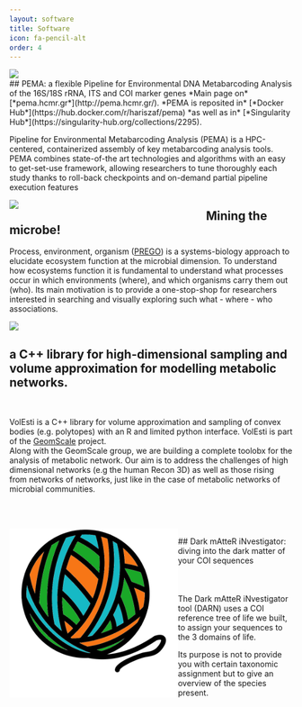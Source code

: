 ```yaml
---
layout: software
title: Software
icon: fa-pencil-alt
order: 4
---
```


<!-- PEMA -->

<p align="center">
   <a href="http://pema.hcmr.gr/">
      <img src="https://i.paste.pics/870189fadf668a958c8aac83f38e799c.png"  width="300" align="left" >
   </a>
</p>
<br/>
## PEMA: a flexible Pipeline for Environmental DNA Metabarcoding Analysis of the 16S/18S rRNA, ITS and COI marker genes
*Main page on* [*pema.hcmr.gr*](http://pema.hcmr.gr/).
*PEMA is reposited in* [*Docker Hub*](https://hub.docker.com/r/hariszaf/pema) *as well as in* [*Singularity Hub*](https://singularity-hub.org/collections/2295).

Pipeline for Environmental Metabarcoding Analysis (PEMA) is a HPC-centered, containerized assembly of key metabarcoding analysis tools. PEMA combines state-of-the art technologies and algorithms with an easy to get-set-use framework, allowing researchers to tune thoroughly each study thanks to roll-back checkpoints and on-demand partial pipeline execution features


<!-- RPEGO -->


<p align="center">
   <a href="http://prego.hcmr.gr/">
     <img src="http://prego.hcmr.gr/images/prego.png"  width="350" align="left" >
   </a>
</p>

## Mining the microbe!
Process, environment, organism ([PREGO](http://prego.hcmr.gr/)) is a systems-biology approach to elucidate ecosystem function at the microbial dimension. To understand how ecosystems function it is fundamental to understand what processes occur in which environments (where), and which organisms carry them out (who). Its main motivation is to provide a one-stop-shop for researchers interested in searching and visually exploring such what - where - who associations.

<!-- VOLESTI -->

<p align="bottom">
   <a href="https://github.com/GeomScale/volume_approximation">
     <img src="https://i.ibb.co/kqT6rP5/imageedit-70-4833876726.png"  width="300" align="left" >
   </a>
</p>
<br/>

## a C++ library for high-dimensional sampling and volume approximation for modelling metabolic networks.

<br/>

VolEsti is a C++ library for volume approximation and sampling of convex bodies (e.g. polytopes) with an R and limited python interface. VolEsti is part of the [GeomScale](https://geomscale.github.io/) project. <br/>
Along with the GeomScale group, we are building a complete toolobx  for the analysis of metabolic network.
Our aim is  to address the challenges of high dimensional networks (e.g the human Recon 3D) as well as those rising from networks of networks, just like in the case of metabolic networks of microbial communities.


<br/>


<!-- DARN -->
<p align="bottom">
   <a href="https://github.com/hariszaf/darn">
      <br/>
      <img src="https://raw.githubusercontent.com/hariszaf/darn/main/figures/darn_logo.png"  width="300" align="left" >
   </a>
</p>
## Dark mAtteR iNvestigator: diving into the dark matter of your COI sequences
<br/><br/><br/><br/>
The Dark mAtteR iNvestigator tool (DARN) uses a COI reference tree of life we built, to assign your sequences to the 3 domains of life.

Its purpose is not to provide you with certain taxonomic assignment but to give an overview of the species present.